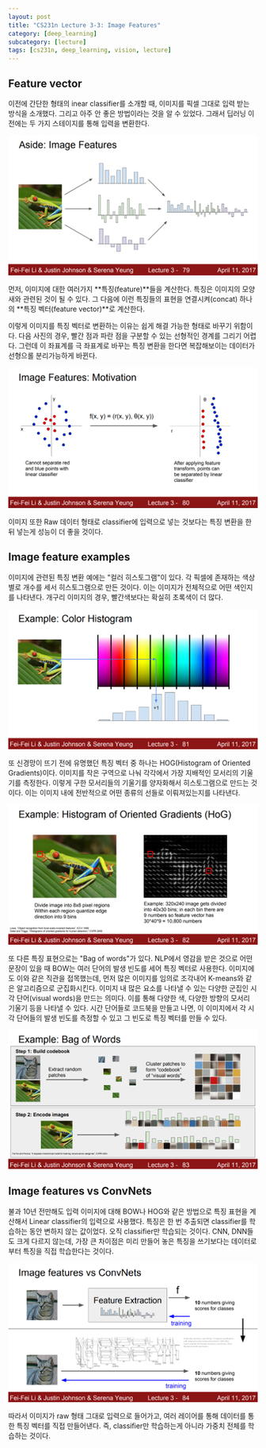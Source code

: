 ```yaml
---
layout: post
title: "CS231n Lecture 3-3: Image Features"
category: [deep_learning]
subcategory: [lecture]
tags: [cs231n, deep_learning, vision, lecture]
---
```


## Feature vector

이전에 간단한 형태의 inear classifier를 소개할 때, 이미지를 픽셀 그대로 입력 받는 방식을 소개했다. 그리고 아주 안 좋은 방법이라는 것을 알 수 있었다. 그래서 딥러닝 이전에는 두 가지 스테이지를 통해 입력을 변환한다.

![](../assets/image/2022-10-04-cs231n-3-3/image1.png)

먼저, 이미지에 대한 여러가지 **특징(feature)**들을 계산한다. 특징은 이미지의 모양새와 관련된 것이 될 수 있다. 그 다음에 이런 특징들의 표현을 연결시켜(concat) 하나의 **특징 벡터(feature vector)**로 계산한다.

이렇게 이미지를 특징 벡터로 변환하는 이유는 쉽게 해결 가능한 형태로 바꾸기 위함이다. 다음 사진의 경우, 빨간 점과 파란 점을 구분할 수 있는 선형적인 경계를 그리기 어렵다. 그런데 이 좌표계를 극 좌표계로 바꾸는 특징 변환을 한다면 복잡해보이는 데이터가 선형으롤 분리가능하게 바뀐다.

![](../assets/image/2022-10-04-cs231n-3-3/image2.png)

이미지 또한 Raw 데이터 형태로 classifier에 입력으로 넣는 것보다는 특징 변환을 한 뒤 넣는게 성능이 더 좋을 것이다.

## Image feature examples

이미지에 관련된 특징 변환 예에는 "컬러 히스토그램"이 있다. 각 픽셀에 존재하는 색상별로 개수를 세서 히스토그램으로 만든 것이다. 이는 이미지가 전체적으로 어떤 색인지를 나타낸다. 개구리 이미지의 경우, 빨간색보다는 확실히 초록색이 더 많다.

![](../assets/image/2022-10-04-cs231n-3-3/image3.png)

또 신경망이 뜨기 전에 유명했던 특징 벡터 중 하나는 HOG(Histogram of Oriented Gradients)이다. 이미지를 작은 구역으로 나눠 각각에서 가장 지배적인 모서리의 기울기를 측정한다. 이렇게 구한 모서리들의 기울기를 양자화해서 히스토그램으로 만드는 것이다. 이는 이미지 내에 전반적으로 어떤 종류의 선들로 이뤄져있는지를 나타낸다. 

![](../assets/image/2022-10-04-cs231n-3-3/image4.png)

또 다른 특징 표현으로는 "Bag of words"가 있다. NLP에서 영감을 받은 것으로 어떤 문장이 있을 때 BOW는 여러 단어의 발생 빈도를 세어 특징 벡터로 사용한다. 이미지에도 이와 같은 직관을 접목했는데, 먼저 많은 이미지를 임의로 조각내어 K-means와 같은 알고리즘으로 군집화시킨다. 이미지 내 많은 요소를 나타낼 수 있는 다양한 군집인 시각 단어(visual words)을 만드는 의미다. 이를 통해 다양한 색, 다양한 방향의 모서리 기울기 등을 나타낼 수 있다. 시간 단어들로 코드북을 만들고 나면, 이 이미지에서 각 시각 단어들의 발생 빈도를 측정할 수 있고 그 빈도로 특징 벡터를 만들 수 있다.

![](../assets/image/2022-10-04-cs231n-3-3/image5.png)

## Image features vs ConvNets

불과 10년 전만해도 입력 이미지에 대해 BOW나 HOG와 같은 방법으로 특징 표현을 계산해서 Linear classifier의 입력으로 사용했다. 특징은 한 번 추출되면 classifier를 학습하는 동안 변하지 않는 값이었다. 오직 classifier만 학습되는 것이다. CNN, DNN들도 크게 다르지 않는데, 가장 큰 차이점은 미리 만들어 놓은 특징을 쓰기보다는 데이터로부터 특징을 직접 학습한다는 것이다.

![](../assets/image/2022-10-04-cs231n-3-3/image6.png)

따라서 이미지가 raw 형태 그대로 입력으로 들어가고, 여러 레이어를 통해 데이터를 통한 특징 벡터를 직접 만들어낸다. 즉, classifier만 학습하는게 아니라 가중치 전체를 학습하는 것이다.